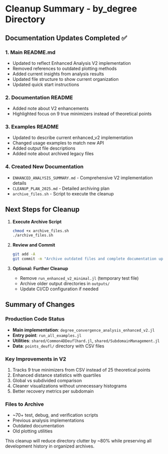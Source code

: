 # Cleanup Summary - by_degree Directory

## Documentation Updates Completed ✅

### 1. Main README.md
- Updated to reflect Enhanced Analysis V2 implementation
- Removed references to outdated plotting methods
- Added current insights from analysis results
- Updated file structure to show current organization
- Updated quick start instructions

### 2. Documentation README
- Added note about V2 enhancements
- Highlighted focus on 9 true minimizers instead of theoretical points

### 3. Examples README
- Updated to describe current enhanced_v2 implementation
- Changed usage examples to match new API
- Added output file descriptions
- Added note about archived legacy files

### 4. Created New Documentation
- `ENHANCED_ANALYSIS_SUMMARY.md` - Comprehensive V2 implementation details
- `CLEANUP_PLAN_2025.md` - Detailed archiving plan
- `archive_files.sh` - Script to execute the cleanup

## Next Steps for Cleanup

1. **Execute Archive Script**
   ```bash
   chmod +x archive_files.sh
   ./archive_files.sh
   ```

2. **Review and Commit**
   ```bash
   git add -A
   git commit -m "Archive outdated files and complete documentation update for enhanced analysis v2"
   ```

3. **Optional: Further Cleanup**
   - Remove `run_enhanced_v2_minimal.jl` (temporary test file)
   - Archive older output directories in `outputs/`
   - Update CI/CD configuration if needed

## Summary of Changes

### Production Code Status
- **Main implementation**: `degree_convergence_analysis_enhanced_v2.jl`
- **Entry point**: `run_all_examples.jl`
- **Utilities**: `shared/Common4DDeuflhard.jl`, `shared/SubdomainManagement.jl`
- **Data**: `points_deufl/` directory with CSV files

### Key Improvements in V2
1. Tracks 9 true minimizers from CSV instead of 25 theoretical points
2. Enhanced distance statistics with quartiles
3. Global vs subdivided comparison
4. Cleaner visualizations without unnecessary histograms
5. Better recovery metrics per subdomain

### Files to Archive
- ~70+ test, debug, and verification scripts
- Previous analysis implementations
- Outdated documentation
- Old plotting utilities

This cleanup will reduce directory clutter by ~80% while preserving all development history in organized archives.